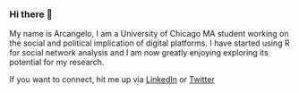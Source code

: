 ### Hi there 👋

My name is Arcangelo, I am a University of Chicago MA student working on the social and political implication of digital platforms. 
I have started using R for social network analysis and I am now greatly enjoying exploring its potential for my research. 

If you want to connect, hit me up via [LinkedIn](https://www.linkedin.com/in/arcangelo-leone-de-castris-181b21203/) or [Twitter](https://twitter.com/LeoneCastris)

<!--
**aleonedecastris/aleonedecastris** is a ✨ _special_ ✨ repository because its `README.md` (this file) appears on your GitHub profile.

Here are some ideas to get you started:

- 🔭 I’m currently working on ...
- 🌱 I’m currently learning ...
- 👯 I’m looking to collaborate on ...
- 🤔 I’m looking for help with ...
- 💬 Ask me about ...
- 📫 How to reach me: ...
- 😄 Pronouns: ...
- ⚡ Fun fact: ...
-->
